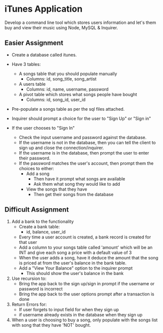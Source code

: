 # iTunes Application

Develop a command line tool which stores users information and let's them buy and view their music using Node, MySQL & Inquirer.

## Easier Assignment
* Create a database called itunes.

* Have 3 tables:
	* A songs table that you should populate manually
		* Columns: id, song_title, song_artist
	* A users table
		* Columns: id, name, username, password
	* A pivot table which stores what songs people have bought
		* Columns: id, song_id, user_id
* Pre-populate a songs table as per the sql files attached.
* Inquirer should prompt a choice for the user to "Sign Up" or "Sign in"
* If the user chooses to "Sign In"
	* Check the input username and password against the database.
	* If the username is not in the database, then you can tell the client to sign up and close the connection/inquirer.
	* If the username is in the database, then prompt the user to enter their password.
	* If the password matches the user's account, then prompt them the choices to either:
		* Add a song
			* Then have it prompt what songs are available
		  * Ask them what song they would like to add
		* View the songs that they have
			* Then get their songs from the database

## Difficult Assignment
1. Add a bank to the functionality
	* Create a bank table:
		* id, balance, user_id
	* Every time a user account is created, a bank record is created for that user
	* Add a column to your songs table called 'amount' which will be an INT and give each song a price with a default value of 3
	* When the user adds a song, have it deduce the amount that the song is priced at from the user's balance in the bank table.
	* Add a "View Your Balance" option to the inquirer prompt
		* This should show the user's balance in the bank
2. Use recursion to:
	* Bring the app back to the sign up/sign in prompt if the username or password is incorrect
	* Bring the app back to the user options prompt after a transaction is done
3. Return Errors for:
	* If user forgets to input field for when they sign up
	* if username already exists in the database when they sign up
4. When a user is choosing to buy a song, only populate with the songs list with song that they have 'NOT' bought.
